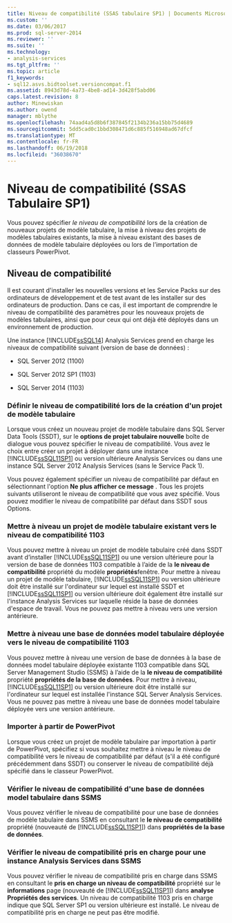 ```yaml
---
title: Niveau de compatibilité (SSAS tabulaire SP1) | Documents Microsoft
ms.custom: ''
ms.date: 03/06/2017
ms.prod: sql-server-2014
ms.reviewer: ''
ms.suite: ''
ms.technology:
- analysis-services
ms.tgt_pltfrm: ''
ms.topic: article
f1_keywords:
- sql12.asvs.bidtoolset.versioncompat.f1
ms.assetid: 8943d78d-4a73-4be8-ad14-3d428f5abd06
caps.latest.revision: 8
author: Minewiskan
ms.author: owend
manager: mblythe
ms.openlocfilehash: 74aad4a5d8b6f387845f2134b236a15bb75d4689
ms.sourcegitcommit: 5dd5cad0c1bbd308471d6c885f516948ad67dfcf
ms.translationtype: MT
ms.contentlocale: fr-FR
ms.lasthandoff: 06/19/2018
ms.locfileid: "36038670"
---
```

# <a name="compatibility-level-ssas-tabular-sp1"></a>Niveau de compatibilité (SSAS Tabulaire SP1)
  Vous pouvez spécifier *le niveau de compatibilité* lors de la création de nouveaux projets de modèle tabulaire, la mise à niveau des projets de modèles tabulaires existants, la mise à niveau existant des bases de données de modèle tabulaire déployées ou lors de l’importation de classeurs PowerPivot.  
  
## <a name="compatibility-level"></a>Niveau de compatibilité  
 Il est courant d'installer les nouvelles versions et les Service Packs sur des ordinateurs de développement et de test avant de les installer sur des ordinateurs de production. Dans ce cas, il est important de comprendre le niveau de compatibilité des paramètres pour les nouveaux projets de modèles tabulaires, ainsi que pour ceux qui ont déjà été déployés dans un environnement de production.  
  
 Une instance [!INCLUDE[ssSQL14](../../includes/sssql14-md.md)] Analysis Services prend en charge les niveaux de compatibilité suivant (version de base de données) :  
  
-   SQL Server 2012 (1100)  
  
-   SQL Server 2012 SP1 (1103)  
  
-   SQL Server 2014 (1103)  
  
### <a name="set-compatibility-level-when-creating-a-new-tabular-model-project"></a>Définir le niveau de compatibilité lors de la création d'un projet de modèle tabulaire  
 Lorsque vous créez un nouveau projet de modèle tabulaire dans SQL Server Data Tools (SSDT), sur le **options de projet tabulaire nouvelle** boîte de dialogue vous pouvez spécifier le niveau de compatibilité. Vous avez le choix entre créer un projet à déployer dans une instance [!INCLUDE[ssSQL11SP1](../../includes/sssql11sp1-md.md)] ou version ultérieure Analysis Services ou dans une instance SQL Server 2012 Analysis Services (sans le Service Pack 1).  
  
 Vous pouvez également spécifier un niveau de compatibilité par défaut en sélectionnant l'option **Ne plus afficher ce message** . Tous les projets suivants utiliseront le niveau de compatibilité que vous avez spécifié. Vous pouvez modifier le niveau de compatibilité par défaut dans SSDT sous Options.  
  
### <a name="upgrade-an-existing-tabular-model-project-to-1103-compatibility-level"></a>Mettre à niveau un projet de modèle tabulaire existant vers le niveau de compatibilité 1103  
 Vous pouvez mettre à niveau un projet de modèle tabulaire créé dans SSDT avant d’installer [!INCLUDE[ssSQL11SP1](../../includes/sssql11sp1-md.md)] ou une version ultérieure pour la version de base de données 1103 compatible à l’aide de la **le niveau de compatibilité** propriété du modèle **propriétés**fenêtre. Pour mettre à niveau un projet de modèle tabulaire, [!INCLUDE[ssSQL11SP1](../../includes/sssql11sp1-md.md)] ou version ultérieure doit être installé sur l'ordinateur sur lequel est installé SSDT et [!INCLUDE[ssSQL11SP1](../../includes/sssql11sp1-md.md)] ou version ultérieure doit également être installé sur l'instance Analysis Services sur laquelle réside la base de données d'espace de travail. Vous ne pouvez pas mettre à niveau vers une version antérieure.  
  
### <a name="upgrade-a-deployed-tabular-model-database-to-1103-compatibility-level"></a>Mettre à niveau une base de données model tabulaire déployée vers le niveau de compatibilité 1103  
 Vous pouvez mettre à niveau une version de base de données à la base de données model tabulaire déployée existante 1103 compatible dans SQL Server Management Studio (SSMS) à l’aide de la **le niveau de compatibilité** propriété **propriétés de la base de données**. Pour mettre à niveau, [!INCLUDE[ssSQL11SP1](../../includes/sssql11sp1-md.md)] ou version ultérieure doit être installé sur l'ordinateur sur lequel est installée l'instance SQL Server Analysis Services. Vous ne pouvez pas mettre à niveau une base de données model tabulaire déployée vers une version antérieure.  
  
### <a name="import-from-powerpivot"></a>Importer à partir de PowerPivot  
 Lorsque vous créez un projet de modèle tabulaire par importation à partir de PowerPivot, spécifiez si vous souhaitez mettre à niveau le niveau de compatibilité vers le niveau de compatibilité par défaut (s'il a été configuré précédemment dans SSDT) ou conserver le niveau de compatibilité déjà spécifié dans le classeur PowerPivot.  
  
### <a name="check-compatibility-level-for-a-tabular-model-database-in-ssms"></a>Vérifier le niveau de compatibilité d'une base de données model tabulaire dans SSMS  
 Vous pouvez vérifier le niveau de compatibilité pour une base de données de modèle tabulaire dans SSMS en consultant le **le niveau de compatibilité** propriété (nouveauté de [!INCLUDE[ssSQL11SP1](../../includes/sssql11sp1-md.md)]) dans **propriétés de la base de données**.  
  
### <a name="check-supported-compatibility-level-for-an-analysis-services-instance-in-ssms"></a>Vérifier le niveau de compatibilité pris en charge pour une instance Analysis Services dans SSMS  
 Vous pouvez vérifier le niveau de compatibilité pris en charge dans SSMS en consultant le **pris en charge un niveau de compatibilité** propriété sur le **informations** page (nouveauté de [!INCLUDE[ssSQL11SP1](../../includes/sssql11sp1-md.md)]) dans **analyse Propriétés des services**. Un niveau de compatibilité 1103 pris en charge indique que SQL Server SP1 ou version ultérieure est installé. Le niveau de compatibilité pris en charge ne peut pas être modifié.  
  
  